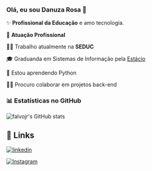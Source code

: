 ### Olá, eu sou Danuza Rosa 👋

✨ **Profissional da Educação** e amo tecnologia.

🏢 **Atuação Profissional**

👩‍💻 Trabalho atualmente na **SEDUC**

🎓 Graduanda em Sistemas de Informação pela [Estácio](https://estacio.br/)

🧠 Estou aprendendo Python

👯‍♀️ Procuro colaborar em projetos back-end



### 📊 Estatísticas no GitHub
![falvojr's GitHub stats](https://github-readme-stats.vercel.app/api?username=falvojr&show_icons=true&theme=dracula)



## 🔗 Links

[![linkedin](https://img.shields.io/badge/linkedin-0A66C2?style=for-the-badge&logo=linkedin&logoColor=white)](https://www.linkedin.com/in/danuza-rosa/)

[![Instagram](https://img.shields.io/badge/Instagram-1DA1F2?style=for-the-badge&logo=twitter&logoColor=white)](https://www.instagram.com/danuza_rosa/)

